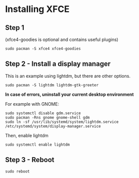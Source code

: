 # Installing XFCE
## Step 1
(xfce4-goodies is optional and contains useful plugins)

```sudo pacman -S xfce4 xfce4-goodies```
## Step 2 - Install a display manager
This is an example using lightdm, but there are other options.
```
sudo pacman -S lightdm lightdm-gtk-greeter
```
**In case of errors, uninstall your current desktop environment**

For example with GNOME:
```
sudo systemctl disable gdm.service
sudo pacman -Rns gnome gnome-shell gdm
sudo ln -sf /usr/lib/systemd/system/lightdm.service /etc/systemd/system/display-manager.service
```
Then, enable lightdm
```
sudo systemctl enable lightdm
```

## Step 3 - Reboot
```
sudo reboot
```
